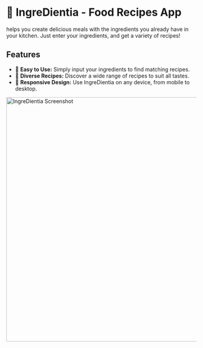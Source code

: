 # 🍲 IngreDientia - Food Recipes App

helps you create delicious meals with the ingredients you already have in your kitchen. Just enter your ingredients, and get a variety of recipes!

## Features

- 🥘 **Easy to Use:** Simply input your ingredients to find matching recipes.
- 🍲 **Diverse Recipes:** Discover a wide range of recipes to suit all tastes.
- 📱 **Responsive Design:** Use IngreDientia on any device, from mobile to desktop.

<img width="645" alt="IngreDientia Screenshot" src="https://github.com/ArC48/IngreDientia/assets/74317740/45a0b567-0244-416b-93f4-a4bbbabce985">
